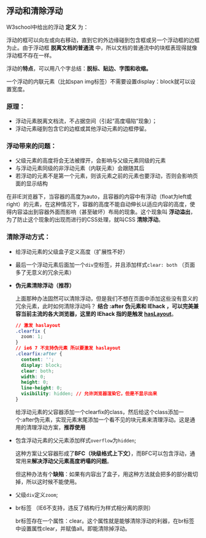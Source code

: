 ## 浮动和清除浮动

W3school中给出的浮动 **定义** 为：

浮动的框可以向左或向右移动，直到它的外边缘碰到包含框或另一个浮动框的边框为止。由于浮动框 **脱离文档的普通流** 中，所以文档的普通流中的块框表现得就像浮动框不存在一样。

浮动的**特点**，可以用八个字总结：**脱标、贴边、字围和收缩。**

一个浮动的内联元素（比如span img标签）不需要设置display：block就可以设置宽度。

### 原理：

- 浮动元素脱离文档流，不占据空间（引起“高度塌陷”现象）；
- 浮动元素碰到包含它的边框或其他浮动元素的边框停留。

### 浮动带来的**问题**：

- 父级元素的高度将会无法被撑开，会影响与父级元素同级的元素
- 与浮动元素同级的非浮动元素（内联元素）会跟随其后
- 若浮动的元素不是第一个元素，则该元素之前的元素也要浮动，否则会影响页面的显示结构

在非IE浏览器下，当容器的高度为auto，且容器的内容中有浮动（float为left或right）的元素，在这种情况下，容器的高度不能自动伸长以适应内容的高度，使得内容溢出到容器外面而影响（甚至破坏）布局的现象。这个现象叫 **浮动溢出**，为了防止这个现象的出现而进行的CSS处理，就叫CSS **清除浮动**。

### **清除浮动方式**：

- 给浮动元素的父级盒子定义高度（扩展性不好）

- 最后一个浮动元素后面加一个`div`空标签，并且添加样式`clear: both` （页面多了无意义的冗余元素）

- **伪元素清除浮动（推荐）**

  上面那种办法固然可以清除浮动，但是我们不想在页面中添加这些没有意义的冗余元素，此时如何清除浮动吗？ **结合 :after 伪元素和 IEhack ，可以完美兼容当前主流的各大浏览器，这里的 IEhack 指的是触发 [hasLayout](https://www.cnblogs.com/linxuehan/p/3905207.html)**。

  ```css
  // 激发 haslayout
  .clearfix {
    zoom: 1;
  }
  // ie6 7 不支持伪元素 所以要激发 haslayout
  .clearfix:after {
    content: '';
    display: block;
    clear: both;
    width: 0;
    height: 0;
    line-height: 0;
    visibility: hidden; // 允许浏览器渲染它，但是不显示出来
  }
  ```

  给浮动元素的父容器添加一个clearfix的class，然后给这个class添加一个:after伪元素，实现元素末尾添加一个看不见的块元素来清理浮动。这是通用的清理浮动方案，**推荐使用**

- 包含浮动元素的父元素添加样式`overflow`为`hidden`;

  这种方案让父容器形成了**BFC（块级格式上下文）**，而BFC可以包含浮动，通常用来**解决浮动父元素高度坍塌的问题**。

  但这种办法有个**缺陷**：如果有内容出了盒子，用这种方法就会把多的部分裁切掉，所以这时候不能使用。

- 父级`div`定义`zoom`;

- br标签 （IE6不支持，违反了结构行为样式相分离的原则）

  br标签存在一个属性：clear。这个属性就是能够清除浮动的利器，在br标签中设置属性clear，并赋值all。即能清除掉浮动。